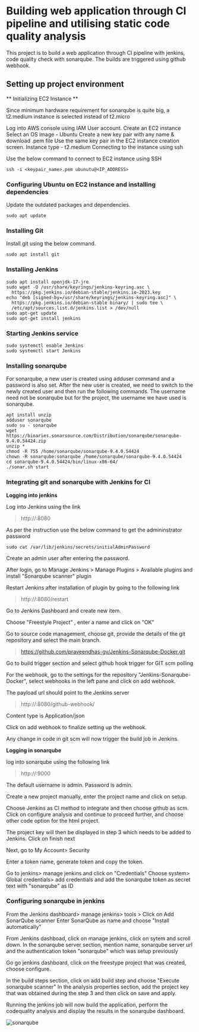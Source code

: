 # **Building web application through CI pipeline and utilising static code quality analysis**

This project is to build a  web application through CI pipeline with jenkins, code quality check with sonarqube. 
The builds are triggered using github webhook.

## **Setting up project environment** 

** Initializing EC2 Instance **

Since minimum hardware requirement for sonarqube is quite big, a t2.medium instance is selected instead of t2.micro

Log into AWS console using IAM User account. 
Create an EC2 instance
Select an OS image - Ubuntu
Create a new key pair with any name & download .pem file
Use the same key pair in the EC2 instance creation screen. 
Instance type - t2.medium
Connecting to the instance using ssh

Use the below command to connect to EC2 instance using SSH

```
ssh -i <keypair_name>.pem ubunutu@<IP_ADDRESS>
```

### **Configuring Ubuntu on EC2 instance and installing dependencies**

Update the outdated packages and dependencies. 

```
sudo apt update
```

### **Installing Git**

Install git using the below command. 

```
sudo apt install git
```

### **Installing Jenkins**

```
sudo apt install openjdk-17-jre
sudo wget -O /usr/share/keyrings/jenkins-keyring.asc \
  https://pkg.jenkins.io/debian-stable/jenkins.io-2023.key
echo "deb [signed-by=/usr/share/keyrings/jenkins-keyring.asc]" \
  https://pkg.jenkins.io/debian-stable binary/ | sudo tee \
  /etc/apt/sources.list.d/jenkins.list > /dev/null
sudo apt-get update
sudo apt-get install jenkins
```

### **Starting Jenkins service**

```
sudo systemctl enable Jenkins
sudo systemctl start Jenkins
```

### **Installing sonarqube**

For sonarqube, a new user is created using adduser command and a password is also set. 
After the new user is created, we need to switch to the newly created user and then run the following commands. 
The username need not be sonarqube but for the project, the username we have used is sonarqube. 

```
apt install unzip
adduser sonarqube
sudo su - sonarqube
wget https://binaries.sonarsource.com/Distribution/sonarqube/sonarqube-9.4.0.54424.zip
unzip *
chmod -R 755 /home/sonarqube/sonarqube-9.4.0.54424
chown -R sonarqube:sonarqube /home/sonarqube/sonarqube-9.4.0.54424
cd sonarqube-9.4.0.54424/bin/linux-x86-64/
./sonar.sh start
```


### **Integrating git and sonarqube with Jenkins for CI**

**Logging into jenkins**

Log into Jenkins using the link
> http://<ec2-public-ip>:8080

As per the instruction use the below command to get the admininstrator password

```
sudo cat /var/lib/jenkins/secrets/initialAdminPassword
```

Create an admin user after entering the password. 

After login, go to Manage Jenkins > Manage Plugins > Available plugins and install "Sonarqube scanner" plugin

Restart Jenkins after installation of plugin by going to the following link

> http://<ec2-public-ip>:8080/restart

Go to Jenkins Dashboard and create new item. 

Choose "Freestyle Project" , enter a name and click on "OK"

Go to source code management, choose git, provide the details of the git repository and select the main branch. 

> https://github.com/praveendhas-gv/Jenkins-Sonarqube-Docker.git

Go to build trigger section and select github hook trigger for GIT scm polling

For the webhook, go to the settings for the repository "Jenkins-Sonarqube-Docker", select webhooks in the left pane and click on add webhook. 

The payload url should point to the Jenkins server

> http://<ec2-public-ip>:8080/github-webhook/

Content type is Application/json

Click on add webhook to finalize setting up the webhook. 

Any change in code in git scm will now trigger the build job in Jenkins. 

**Logging in sonarqube**

log into sonarqube using the following link 

> http://<ec2-public-ip>:9000

The default username is admin. Password is admin. 

Create a new project manually, enter the project name and click on setup.

Choose Jenkins as CI method to integrate and then choose github as scm. Click on configure analysis and continue to proceed further, and choose other code option for the html project. 

The project key will then be displayed in step 3 which needs to be added to Jenkins. Click on finish next 


Next, go to My Account> Security

Enter a token name, generate token and copy the token. 

Go to jenkins> manage jenkins and click on "Credentials"
Choose system> Global credentials> add credentials and add the sonarqube token as secret text with "sonarqube" as ID

### **Configuring sonarqube in jenkins**

From the Jenkins dashboard> manage jenkins> tools > Click on Add SonarQube scanner
Enter SonarQube as name and choose "Install automatically"

From Jenkins dashboad, click on manage jenkins, click on sytem and scroll down. 
In the sonarqube server section, mention name, sonarqube server url and the authentication token "sonarqube"  which was setup previously


Go go jenkins dashboard, click on the freestype project that was created, choose configure. 

In the build steps section, click on  add build step and choose "Execute sonarqube scanner"
In the analysis properties section, add the project key that was obtained during the step 3 and then click on save and apply. 

Running the jenkins job will now build the application, perform the codequality analysis and display the results in the sonarqube dashboard. 

![sonarqube](https://github.com/user-attachments/assets/b4c23238-638e-40d0-9031-8ded55b5ce59)


